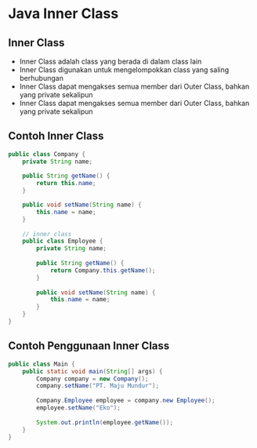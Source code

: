 # Java Inner Class

## Inner Class

- Inner Class adalah class yang berada di dalam class lain
- Inner Class digunakan untuk mengelompokkan class yang saling berhubungan
- Inner Class dapat mengakses semua member dari Outer Class, bahkan yang private sekalipun
- Inner Class dapat mengakses semua member dari Outer Class, bahkan yang private sekalipun

## Contoh Inner Class

```java
public class Company {
    private String name;
    
    public String getName() {
        return this.name;
    }

    public void setName(String name) {
        this.name = name;
    }
    
    // inner class
    public class Employee {
        private String name;
        
        public String getName() {
            return Company.this.getName();
        }
        
        public void setName(String name) {
            this.name = name;
        }
    }
}
```

## Contoh Penggunaan Inner Class

```java
public class Main {
    public static void main(String[] args) {
        Company company = new Company();
        company.setName("PT. Maju Mundur");
        
        Company.Employee employee = company.new Employee();
        employee.setName("Eko");
        
        System.out.println(employee.getName());
    }
}
```